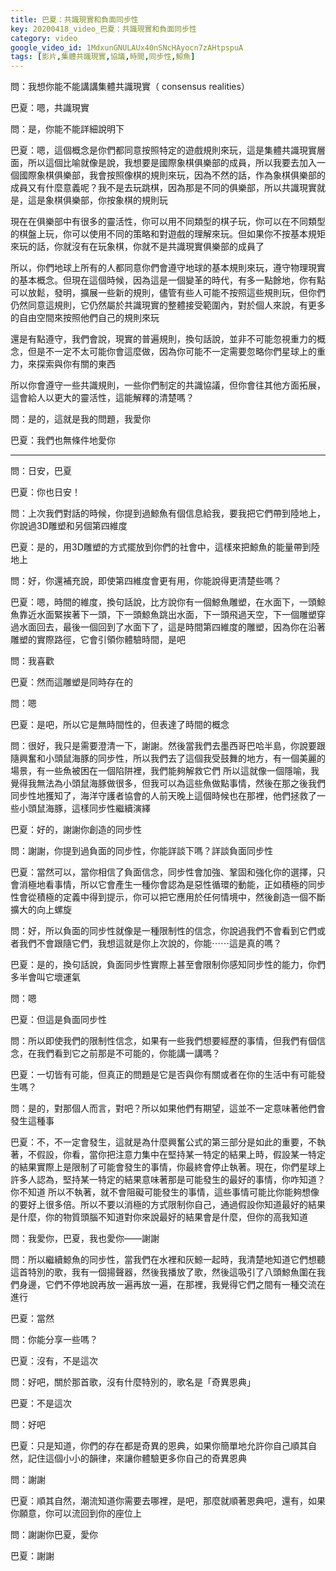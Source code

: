 ```yaml
---
title: 巴夏：共識現實和負面同步性
key: 20200418_video_巴夏：共識現實和負面同步性
category: video
google_video_id: 1MdxunGNULAUx40nSNcHAyocn7zAHtpspuA
tags: [影片,集體共識現實,協議,時間,同步性,鯨魚]
---
```


問：我想你能不能講講集體共識現實（ consensus realities）

巴夏：嗯，共識現實

問：是，你能不能詳細說明下

巴夏：嗯，這個概念是你們都同意按照特定的遊戲規則來玩，這是集體共識現實層面，所以這個比喻就像是說，我想要是國際象棋俱樂部的成員，所以我要去加入一個國際象棋俱樂部，我會按照像棋的規則來玩，因為不然的話，作為象棋俱樂部的成員又有什麼意義呢？我不是去玩跳棋，因為那是不同的俱樂部，所以共識現實就是，這是象棋俱樂部，你按象棋的規則玩

現在在俱樂部中有很多的靈活性，你可以用不同類型的棋子玩，你可以在不同類型的棋盤上玩，你可以使用不同的策略和對遊戲的理解來玩。但如果你不按基本規矩來玩的話，你就沒有在玩象棋，你就不是共識現實俱樂部的成員了

所以，你們地球上所有的人都同意你們會遵守地球的基本規則來玩，遵守物理現實的基本概念。但現在這個時候，因為這是一個變革的時代，有多一點餘地，你有點可以放鬆，發明，擴展一些新的規則，儘管有些人可能不按照這些規則玩，但你們仍然同意這規則，它仍然屬於共識現實的整體接受範圍內，對於個人來說，有更多的自由空間來按照他們自己的規則來玩

還是有點遵守，我們會說，現實的普遍規則，換句話說，並非不可能忽視重力的概念，但是不一定不太可能你會這麼做，因為你可能不一定需要忽略你們星球上的重力，來探索與你有關的東西

所以你會遵守一些共識規則，一些你們制定的共識協議，但你會往其他方面拓展，這會給人以更大的靈活性，這能解釋的清楚嗎？

問：是的，這就是我的問題，我愛你

巴夏：我們也無條件地愛你

---

問：日安，巴夏

巴夏：你也日安！

問：上次我們對話的時候，你提到過鯨魚有個信息給我，要我把它們帶到陸地上，你說過3D雕塑和另個第四維度

巴夏：是的，用3D雕塑的方式擺放到你們的社會中，這樣來把鯨魚的能量帶到陸地上

問：好，你還補充說，即使第四維度會更有用，你能說得更清楚些嗎？

巴夏：嗯，時間的維度，換句話說，比方說你有一個鯨魚雕塑，在水面下，一頭鯨魚靠近水面緊挨著下一頭，下一頭鯨魚跳出水面，下一頭飛過天空，下一個雕塑穿過水面回去，最後一個回到了水面下了，這是時間第四維度的雕塑，因為你在沿著雕塑的實際路徑，它會引領你體驗時間，是吧

問：我喜歡

巴夏：然而這雕塑是同時存在的

問：嗯

巴夏：是吧，所以它是無時間性的，但表達了時間的概念

問：很好，我只是需要澄清一下，謝謝。然後當我們去墨西哥巴哈半島，你說要跟隨興奮和小頭鼠海豚的同步性，所以我們去了這個我受鼓舞的地方，有一個美麗的場景，有一些魚被困在一個陷阱裡，我們能夠解救它們
所以這就像一個隱喻，我覺得我無法為小頭鼠海豚做很多，但我可以為這些魚做點事情，然後在那之後我們同步性地獲知了，海洋守護者協會的人前天晚上這個時候也在那裡，他們拯救了一些小頭鼠海豚，這樣同步性繼續演繹

巴夏：好的，謝謝你創造的同步性

問：謝謝，你提到過負面的同步性，你能詳談下嗎？詳談負面同步性

巴夏：當然可以，當你相信了負面信念，同步性會加強、鞏固和強化你的選擇，只會消極地看事情，所以它會產生一種你會認為是惡性循環的動能，正如積極的同步性會從積極的定義中得到提示，你可以把它應用於任何情境中，然後創造一個不斷擴大的向上螺旋

問：好，所以負面的同步性就像是一種限制性的信念，你說過我們不會看到它們或者我們不會跟隨它們，我想這就是你上次說的，你能⋯⋯這是真的嗎？

巴夏：是的，換句話說，負面同步性實際上甚至會限制你感知同步性的能力，你們多半會叫它壞運氣

問：嗯

巴夏：但這是負面同步性

問：所以即使我們的限制性信念，如果有一些我們想要經歷的事情，但我們有個信念，在我們看到它之前那是不可能的，你能講一講嗎？

巴夏：一切皆有可能，但真正的問題是它是否與你有關或者在你的生活中有可能發生嗎？

問：是的，對那個人而言，對吧？所以如果他們有期望，這並不一定意味著他們會發生這種事

巴夏：不，不一定會發生，這就是為什麼興奮公式的第三部分是如此的重要，不執著，不假設，你看，當你把注意力集中在堅持某一特定的結果上時，假設某一特定的結果實際上是限制了可能會發生的事情，你最終會停止執著。現在，你們星球上許多人認為，堅持某一特定的結果意味著那是可能發生的最好的事情，你咋知道？你不知道
所以不執著，就不會阻礙可能發生的事情，這些事情可能比你能夠想像的要好上很多倍。所以不要以消極的方式限制你自己，通過假設你知道最好的結果是什麼，你的物質頭腦不知道對你來說最好的結果會是什麼，但你的高我知道

問：我愛你，巴夏，我也愛你——謝謝

問：所以繼續鯨魚的同步性，當我們在水裡和灰鯨一起時，我清楚地知道它們想聽這首特別的歌，我有一個揚聲器，然後我播放了歌，然後這吸引了八頭鯨魚圍在我們身邊，它們不停地說再放一遍再放一遍，在那裡，我覺得它們之間有一種交流在進行

巴夏：當然

問：你能分享一些嗎？

巴夏：沒有，不是這次

問：好吧，關於那首歌，沒有什麼特別的，歌名是「奇異恩典」

巴夏：不是這次

問：好吧

巴夏：只是知道，你們的存在都是奇異的恩典，如果你簡單地允許你自己順其自然，記住這個小小的韻律，來讓你體驗更多你自己的奇異恩典

問：謝謝

巴夏：順其自然，潮流知道你需要去哪裡，是吧，那麼就順著恩典吧，還有，如果你願意，你可以流回到你的座位上

問：謝謝你巴夏，愛你

巴夏：謝謝
